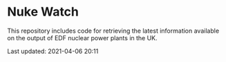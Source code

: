 # Nuke Watch

This repository includes code for retrieving the latest information available on the output of EDF nuclear power plants in the UK.

Last updated: 2021-04-06 20:11